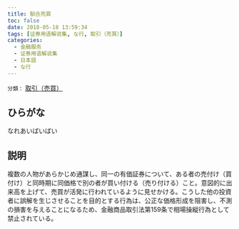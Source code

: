 ```yaml
---
title: 馴合売買
toc: false
date: 2018-05-18 13:59:34
tags: [证券用语解说集, な行, 取引（売買）]
categories:
  - 金融服务
  - 证券用语解说集
  - 日本語
  - な行
---
```


`分類：` [取引（売買）](/tags/取引（売買）/)

## ひらがな

なれあいばいばい

## 説明

複数の人物があらかじめ通謀し、同一の有価証券について、ある者の売付け（買付け）と同時期に同価格で別の者が買い付ける（売り付ける）こと。意図的に出来高を上げて、売買が活発に行われているように見せかける。こうした他の投資者に誤解を生じさせることを目的とする行為は、公正な価格形成を阻害し、不測の損害を与えることになるため、金融商品取引法第159条で相場操縦行為として禁止されている。
